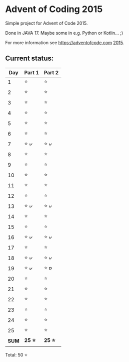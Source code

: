 # Advent of Coding 2015

Simple project for Advent of Code 2015.

Done in JAVA 17. Maybe some in e.g. Python or Kotlin... ;)

For more information see https://adventofcode.com [2015](https://adventofcode.com/2015).

## Current status:

| Day     | Part 1                                                                                                                                              | Part 2                                                                                                                                                          |
|---------|-----------------------------------------------------------------------------------------------------------------------------------------------------|-----------------------------------------------------------------------------------------------------------------------------------------------------------------|
| 1       | ⭐                                                                                                                                                   | ⭐                                                                                                                                                               |
| 2       | ⭐                                                                                                                                                   | ⭐                                                                                                                                                               |
| 3       | ⭐                                                                                                                                                   | ⭐                                                                                                                                                               |
| 4       | ⭐                                                                                                                                                   | ⭐                                                                                                                                                               |
| 5       | ⭐                                                                                                                                                   | ⭐                                                                                                                                                               |
| 6       | ⭐                                                                                                                                                   | ⭐                                                                                                                                                               |
| 7       | ⭐ <img src="https://upload.wikimedia.org/wikipedia/commons/thumb/7/74/Kotlin_Icon.png/600px-Kotlin_Icon.png" width="10" height="10" alt="Kotlin" /> | ⭐ <img src="https://upload.wikimedia.org/wikipedia/commons/thumb/7/74/Kotlin_Icon.png/600px-Kotlin_Icon.png" width="10" height="10" alt="Kotlin" />             |
| 8       | ⭐                                                                                                                                                   | ⭐                                                                                                                                                               |
| 9       | ⭐                                                                                                                                                   | ⭐                                                                                                                                                               |
| 10      | ⭐                                                                                                                                                   | ⭐                                                                                                                                                               |
| 11      | ⭐                                                                                                                                                   | ⭐                                                                                                                                                               |
| 12      | ⭐                                                                                                                                                   | ⭐                                                                                                                                                               |
| 13      | ⭐ <img src="https://upload.wikimedia.org/wikipedia/commons/thumb/7/74/Kotlin_Icon.png/600px-Kotlin_Icon.png" width="10" height="10" alt="Kotlin" /> | ⭐ <img src="https://upload.wikimedia.org/wikipedia/commons/thumb/7/74/Kotlin_Icon.png/600px-Kotlin_Icon.png" width="10" height="10" alt="Kotlin" />             |
| 14      | ⭐                                                                                                                                                   | ⭐                                                                                                                                                               |
| 15      | ⭐                                                                                                                                                   | ⭐                                                                                                                                                               |
| 16      | ⭐ <img src="https://upload.wikimedia.org/wikipedia/commons/thumb/7/74/Kotlin_Icon.png/600px-Kotlin_Icon.png" width="10" height="10" alt="Kotlin" /> | ⭐ <img src="https://upload.wikimedia.org/wikipedia/commons/thumb/7/74/Kotlin_Icon.png/600px-Kotlin_Icon.png" width="10" height="10" alt="Kotlin" />             |
| 17      | ⭐                                                                                                                                                   | ⭐                                                                                                                                                               |
| 18      | ⭐ <img src="https://upload.wikimedia.org/wikipedia/commons/thumb/7/74/Kotlin_Icon.png/600px-Kotlin_Icon.png" width="10" height="10" alt="Kotlin" /> | ⭐ <img src="https://upload.wikimedia.org/wikipedia/commons/thumb/7/74/Kotlin_Icon.png/600px-Kotlin_Icon.png" width="10" height="10" alt="Kotlin" />             |
| 19      | ⭐ <img src="https://upload.wikimedia.org/wikipedia/commons/thumb/7/74/Kotlin_Icon.png/600px-Kotlin_Icon.png" width="10" height="10" alt="Kotlin" /> | ⭐ <img src="https://s3.dualstack.us-east-2.amazonaws.com/pythondotorg-assets/media/community/logos/python-logo-only.png" width="10" height="12" alt="Python" /> |
| 20      | ⭐                                                                                                                                                   | ⭐                                                                                                                                                               |
| 21      | ⭐                                                                                                                                                   | ⭐                                                                                                                                                               |
| 22      | ⭐                                                                                                                                                   | ⭐                                                                                                                                                               |
| 23      | ⭐                                                                                                                                                   | ⭐                                                                                                                                                               |
| 24      | ⭐                                                                                                                                                   | ⭐                                                                                                                                                               |
| 25      | ⭐                                                                                                                                                   | ⭐                                                                                                                                                               |
| **SUM** | **25 ⭐**                                                                                                                                            | **25 ⭐**                                                                                                                                                        |

Total: 50 ⭐
